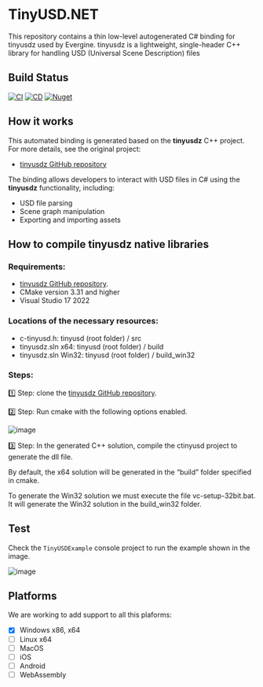 # TinyUSD.NET

This repository contains a thin low-level autogenerated C# binding for tinyusdz used by Evergine.
tinyusdz is a lightweight, single-header C++ library for handling USD (Universal Scene Description) files

## Build Status
[![CI](https://github.com/EvergineTeam/TinyUSD.NET/actions/workflows/CI.yml/badge.svg)](https://github.com/EvergineTeam/TinyUSD.NET/actions/workflows/CI.yml)
[![CD](https://github.com/EvergineTeam/TinyUSD.NET/actions/workflows/CD.yml/badge.svg)](https://github.com/EvergineTeam/TinyUSD.NET/actions/workflows/CD.yml)
[![Nuget](https://img.shields.io/nuget/v/Evergine.Bindings.TinyUSD?logo=nuget)](https://www.nuget.org/packages/Evergine.Bindings.TinyUSD)

## How it works

This automated binding is generated based on the **tinyusdz** C++ project. For more details, see the original project:

- [tinyusdz GitHub repository](https://github.com/lighttransport/tinyusdz)

The binding allows developers to interact with USD files in C# using the **tinyusdz** functionality, including:

- USD file parsing
- Scene graph manipulation
- Exporting and importing assets

## How to compile tinyusdz native libraries
### Requirements:
- [tinyusdz GitHub repository](https://github.com/lighttransport/tinyusdz).
- CMake version 3.31 and higher
- Visual Studio 17 2022

### Locations of the necessary resources:
- c-tinyusd.h: tinyusd (root folder) / src
- tinyusdz.sln x64: tinyusd (root folder) / build
- tinyusdz.sln Win32: tinyusd (root folder) / build_win32

### Steps:
1️⃣ Step: clone the [tinyusdz GitHub repository](https://github.com/lighttransport/tinyusdz).

2️⃣ Step: Run cmake with the following options enabled.

![image](https://github.com/user-attachments/assets/b99df589-0220-4e3a-86fb-5787958c4d47)

3️⃣ Step: In the generated C++ solution, compile the ctinyusd project to generate the dll file.

By default, the x64 solution will be generated in the “build” folder specified in cmake.

To generate the Win32 solution we must execute the file vc-setup-32bit.bat. It will generate the Win32 solution in the build_win32 folder.

## Test

Check the `TinyUSDExample` console project to run the example shown in the image.

![image](https://github.com/user-attachments/assets/9ae576c9-07e8-4373-92be-a4f23c27d6be)


## Platforms
We are working to add support to all this plaforms:

- [x] Windows x86, x64
- [ ] Linux x64
- [ ] MacOS
- [ ] iOS
- [ ] Android
- [ ] WebAssembly
